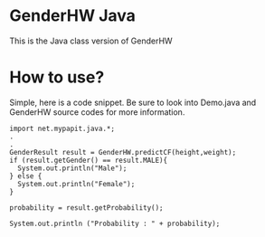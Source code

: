 # GenderHW Java
This is the Java class version of GenderHW

# How to use?

Simple, here is a code snippet. Be sure to look into Demo.java and GenderHW source codes for more information.

```
import net.mypapit.java.*;
.
.
GenderResult result = GenderHW.predictCF(height,weight);
if (result.getGender() == result.MALE){
  System.out.println("Male"); 
} else {
  System.out.println("Female");
}

probability = result.getProbability();

System.out.println ("Probability : " + probability);
```
